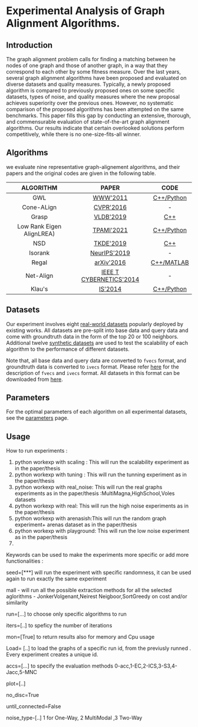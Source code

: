 # **Experimental Analysis of Graph Alignment Algorithms.**

## **Introduction**
The graph alignment problem calls for finding a matching between he nodes of one graph and those of another graph, in a way that they correspond to each other by some fitness measure. Over the last years, several graph alignment algorithms have been proposed and evaluated on diverse datasets and quality measures. Typically, a newly proposed algorithm is compared to previously proposed ones on some specific datasets, types of noise, and quality measures where the new proposal achieves superiority over the previous ones. However, no systematic comparison of the proposed algorithms has been attempted on the same benchmarks. This paper fills this gap by conducting an extensive, thorough, and commensurable evaluation of state-of-the-art graph alignment algorithms. Our results indicate that certain overlooked solutions perform competitively, while there is no one-size-fits-all winner.

## Algorithms

we evaluate nine representative graph-alignement algorithms, and their papers and the original codes are given in the following table.

|   ALGORITHM   |     PAPER     |   CODE   |
|:--------:|:------------:|:--------:|
|  GWL  |  [WWW'2011](https://dl.acm.org/doi/abs/10.1145/1963405.1963487)  |  [C++/Python](https://github.com/aaalgo/kgraph)  |
|  Cone-ALign   |  [CVPR'2016](https://www.cv-foundation.org/openaccess/content_cvpr_2016/html/Harwood_FANNG_Fast_Approximate_CVPR_2016_paper.html)  |   -   |
|  Grasp        |    [VLDB'2019](http://www.vldb.org/pvldb/vol12/p461-fu.pdf)    | [C++](https://github.com/ZJULearning/nsg)      |
|  Low Rank Eigen AlignLREA)        |    [TPAMI'2021](https://ieeexplore.ieee.org/abstract/document/9383170)    |      [C++/Python](https://github.com/ZJULearning/ssg)      |
|  NSD       |    [TKDE'2019](https://ieeexplore.ieee.org/abstract/document/8681160)    | [C++](https://github.com/DBWangGroupUNSW/nns_benchmark/tree/master/algorithms/DPG) |
|  Isorank     |    [NeurIPS'2019](http://harsha-simhadri.org/pubs/DiskANN19.pdf)    |         -        |
|  Regal     |    [arXiv'2016](https://arxiv.org/abs/1609.07228)    | [C++/MATLAB](https://github.com/ZJULearning/ssg) |
|  Net-Align        |    [IEEE T CYBERNETICS'2014](https://ieeexplore.ieee.org/abstract/document/6734715/)    |        -      |
|  Klau's        | [IS'2014](https://www.sciencedirect.com/science/article/abs/pii/S0306437913001300) | [C++/Python](https://github.com/kakao/n2) |


## Datasets

Our experiment involves eight [real-world datasets](https://github.com/Lsyhprum/WEAVESS/tree/dev/dataset) popularly deployed by existing works. All datasets are pre-split into base data and query data and come with groundtruth data in the form of the top 20 or 100 neighbors. Additional twelve [synthetic datasets](https://github.com/Lsyhprum/WEAVESS/tree/dev/dataset) are used to test the scalability of each algorithm to the performance of different datasets.

Note that, all base data and query data are converted to `fvecs` format, and groundtruth data is converted to `ivecs` format. Please refer [here](http://yael.gforge.inria.fr/file_format.html) for the description of `fvecs` and `ivecs` format. All datasets in this format can be downloaded from [here](https://github.com/Lsyhprum/WEAVESS/tree/dev/dataset).

## Parameters

For the optimal parameters of each algorithm on all experimental datasets, see the [parameters](https://github.com/Lsyhprum/WEAVESS/tree/dev/parameters) page.

## Usage


How to run experiments :
1) python workexp with scaling : This will run the scalability experiment as in the paper/thesis
2) python workexp with tuning : This will run the tunning experiment as in the paper/thesis
3) python workexp with real_noise: This will run the real graphs experiments as in the paper/thesis :MultiMagna,HighSchool,Voles datasets
4) python workexp with real: This will run the high noise experiments as in the paper/thesis 
5) python workexp with arenasish:This will run the random graph experiment+ arenas dataset as in the paper/thesis
6) python workexp with playground: This will run the low noise experiment as in the paper/thesis
7) 
Keywords can be used to make the experiments more specific or add more functionalities :

seed=[***] will run the experiment with specific randomness, it can be used again to run exactly the same experiment

mall - will run all the possible extraction methods for all the selected aglorithms - JonkerVolgenant,Neirest Neigboor,SortGreedy on cost and/or similarity

run=[...] to choose only specific algorithms to run

iters=[..] to speficy the number of iterations

mon=[True] to return results also for memory and Cpu usage

Load= [..] to load the graphs of a specific run id, from the previusly runned . Every experiment creates a unique id.

accs=[...] to specify the evaluation methods         0-acc,1-EC,2-ICS,3-S3,4-Jacc,5-MNC

plot=[..]

no_disc=True

until_connected=False

noise_type-[..] 1 for One-Way, 2 MultiModal ,3 Two-Way
